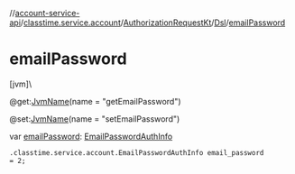 //[account-service-api](../../../../index.md)/[classtime.service.account](../../index.md)/[AuthorizationRequestKt](../index.md)/[Dsl](index.md)/[emailPassword](email-password.md)

# emailPassword

[jvm]\

@get:[JvmName](https://kotlinlang.org/api/latest/jvm/stdlib/kotlin.jvm/-jvm-name/index.html)(name = &quot;getEmailPassword&quot;)

@set:[JvmName](https://kotlinlang.org/api/latest/jvm/stdlib/kotlin.jvm/-jvm-name/index.html)(name = &quot;setEmailPassword&quot;)

var [emailPassword](email-password.md): [EmailPasswordAuthInfo](../../-email-password-auth-info/index.md)

<code>.classtime.service.account.EmailPasswordAuthInfo email_password = 2;</code>
